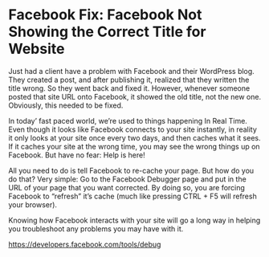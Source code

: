 # Facebook Fix: Facebook Not Showing the Correct Title for Website



Just had a client have a problem with Facebook and their WordPress blog. They created a post, and after publishing it, realized that they written the title wrong. So they went back and fixed it. However, whenever someone posted that site URL onto Facebook, it showed the old title, not the new one. Obviously, this needed to be fixed.

In today’ fast paced world, we’re used to things happening In Real Time. Even though it looks like Facebook connects to your site instantly, in reality it only looks at your site once every two days, and then caches what it sees. If it caches your site at the wrong time, you may see the wrong things up on Facebook.  But have no fear: Help is here!

All you need to do is tell Facebook to re-cache your page.  But how do you do that? Very simple: Go to the Facebook Debugger page and put in the URL of your page that you want corrected. By doing so, you are forcing Facebook to “refresh” it’s cache (much like pressing CTRL + F5 will refresh your browser).

Knowing how Facebook interacts with your site will go a long way in helping you troubleshoot any problems you may have with it.

https://developers.facebook.com/tools/debug

